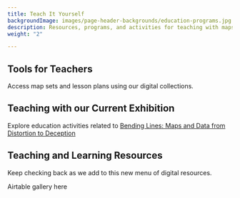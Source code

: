 ```yaml
---
title: Teach It Yourself
backgroundImage: images/page-header-backgrounds/education-programs.jpg
description: Resources, programs, and activities for teaching with maps
weight: "2"

---
```

## Tools for Teachers

Access map sets and lesson plans using our digital collections.

## Teaching with our Current Exhibition

Explore education activities related to [Bending Lines: Maps and Data from Distortion to Deception](https://www.leventhalmap.org/digital-exhibitions/bending-lines/education-activities/ "Bending Lines: Maps and Data from Distortion to Deception")

## Teaching and Learning Resources

Keep checking back as we add to this new menu of digital resources. 

Airtable gallery here